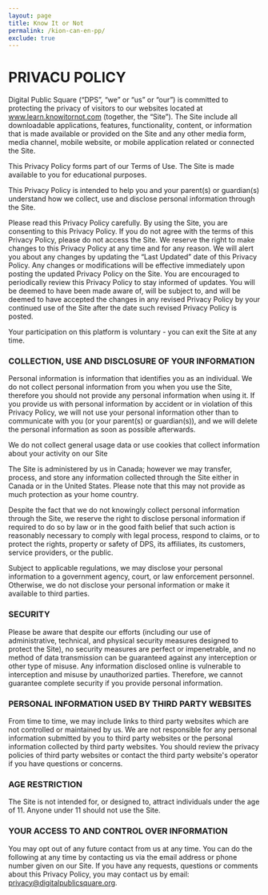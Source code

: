```yaml
---
layout: page
title: Know It or Not
permalink: /kion-can-en-pp/
exclude: true
---
```


# **PRIVACU POLICY**

Digital Public Square (“DPS”, “we” or “us” or “our”) is committed to protecting the privacy of visitors to our websites located at www.learn.knowitornot.com (together, the “Site”). The Site include all downloadable applications, features, functionality, content, or information that is made available or provided on the Site and any other media form, media channel, mobile website, or mobile application related or connected the Site.

This Privacy Policy forms part of our Terms of Use. The Site is made available to you for educational purposes. 

This Privacy Policy is intended to help you and your parent(s) or guardian(s) understand how we collect, use and disclose personal information through the Site. 

Please read this Privacy Policy carefully. By using the Site, you are consenting to this Privacy Policy. If you do not agree with the terms of this Privacy Policy, please do not access the Site. We reserve the right to make changes to this Privacy Policy at any time and for any reason. We will alert you about any changes by updating the “Last Updated” date of this Privacy Policy. Any changes or modifications will be effective immediately upon posting the updated Privacy Policy on the Site. You are encouraged to periodically review this Privacy Policy to stay informed of updates. You will be deemed to have been made aware of, will be subject to, and will be deemed to have accepted the changes in any revised Privacy Policy by your continued use of the Site after the date such revised Privacy Policy is posted. 

Your participation on this platform is voluntary - you can exit the Site at any time. 

### **COLLECTION, USE AND DISCLOSURE OF YOUR INFORMATION**

Personal information is information that identifies you as an individual. We do not collect personal information from you when you use the Site, therefore you should not provide any personal information when using it. If you provide us with personal information by accident or in violation of this Privacy Policy, we will not use your personal information other than to communicate with you (or your parent(s) or guardian(s)), and we will delete the personal information as soon as possible afterwards. 

We do not collect general usage data or use cookies that collect information about your activity on our Site

The Site is administered by us in Canada; however we may transfer, process, and store any information collected through the Site either in Canada or in the United States. Please note that this may not provide as much protection as your home country. 

Despite the fact that we do not knowingly collect personal information through the Site, we reserve the right to disclose personal information if required to do so by law or in the good faith belief that such action is reasonably necessary to comply with legal process, 
respond to claims, or to protect the rights, property or safety of DPS, its affiliates, its customers, service providers, or the public. 

Subject to applicable regulations, we may disclose your personal information to a government agency, court, or law enforcement personnel. Otherwise, we do not disclose your personal information or make it available to third parties. 

### **SECURITY**

Please be aware that despite our efforts (including our use of administrative, technical, and physical security measures designed to protect the Site), no security measures are perfect or impenetrable, and no method of data transmission can be guaranteed against any interception or other type of misuse. Any information disclosed online is vulnerable to interception and misuse by unauthorized parties. Therefore, we cannot guarantee complete security if you provide personal information. 

### **PERSONAL INFORMATION USED BY THIRD PARTY WEBSITES**

From time to time, we may include links to third party websites which are not controlled or maintained by us. We are not responsible for any personal information submitted by you to third party websites or the personal information collected by third party websites. You should review the privacy policies of third party websites or contact the third party website's operator if you have questions or concerns. 

### **AGE RESTRICTION**

The Site is not intended for, or designed to, attract individuals under the age of 11. Anyone under 11 should not use the Site. 

### **YOUR ACCESS TO AND CONTROL OVER INFORMATION**

You may opt out of any future contact from us at any time. You can do the following at any time by contacting us via the email address or phone number given on our Site. If you have any requests, questions or comments about this Privacy Policy, you may contact us by email: [privacy@digitalpublicsquare.org](mailto:privacy@digitalpublicsquare.org).
